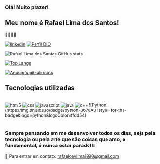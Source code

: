 ### Olá! Muito prazer! <h2>Meu nome é Rafael Lima dos Santos! </h2> 👋👨🏽‍💻

[![linkedin](https://img.shields.io/badge/LinkedIn-0077B5?style=for-the-badge&logo=linkedin&logoColor=white)](https://www.linkedin.com/in/rafaellimasantos0604)
[![Perfil DIO](https://img.shields.io/badge/-Meu%20Perfil%20na%20DIO-30A3DC?style=for-the-badge)](https://web.dio.me/users/rafaeldevlima1990/?tab=skills)

![Rafael Lima dos Santos GitHub stats](https://github-readme-stats.vercel.app/api?username=RafaRLS90&show_icons=true&theme=merko)

[![Top Langs](https://github-readme-stats.vercel.app/api/top-langs/?username=RafaRLS90)](https://github.com/anuraghazra/github-readme-stats)

[![Anurag's github stats](https://github-readme-stats.vercel.app/api?username=Naereen&theme=blue-green)](https://github.com/anuraghazra/github-readme-stats)

## Tecnologias utilizadas

<div style="display: inline_block"><br/>
  <img align="center" alt="html5" src="https://img.shields.io/badge/HTML5-E34F26?style=for-the-badge&logo=html5&logoColor=white" />
<img align="center" alt="css" src="https://img.shields.io/badge/CSS3-1572B6?style=for-the-badge&logo=css3&logoColor=white" />
 <img align="center" alt="javascript" src="https://img.shields.io/badge/JavaScript-F7DF1E?style=for-the-badge&logo=javascript&logoColor=black" />
  <img align="center" alt="java" src="https://img.shields.io/badge/Java-ED8B00?style=for-the-badge&logo=openjdk&logoColor=white" 
/>  
<img align="center" alt="c++" src="https://img.shields.io/badge/C%2B%2B-00599C?style=for-the-badge&logo=c%2B%2B&logoColor=white"/>
![Python](https://img.shields.io/badge/python-3670A0?style=for-the-badge&logo=python&logoColor=ffdd54)

</div></br>

 
### Sempre pensando em me desenvolver todos os dias, seja pela tecnologia ou pela arte que são coisas que amo, o fundamental, é nunca estar parado!!!

📧
Para entrar em contato: rafaeldevlima1990@gmail.com
